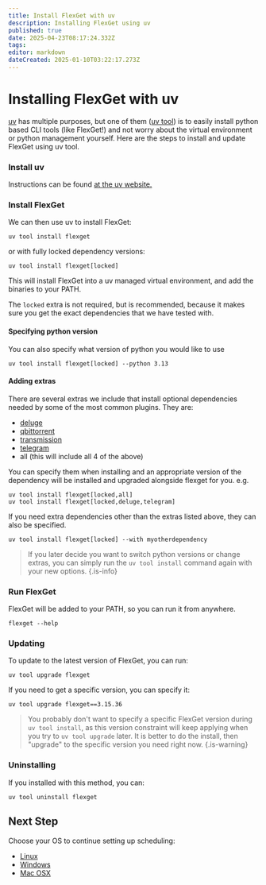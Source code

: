 ```yaml
---
title: Install FlexGet with uv
description: Installing FlexGet using uv
published: true
date: 2025-04-23T08:17:24.332Z
tags: 
editor: markdown
dateCreated: 2025-01-10T03:22:17.273Z
---
```


# Installing FlexGet with uv
[uv](https://docs.astral.sh/uv/) has multiple purposes, but one of them ([uv tool](https://docs.astral.sh/uv/guides/tools/)) is to easily install python based CLI tools (like FlexGet!) and not worry about the virtual environment or python management yourself. Here are the steps to install and update FlexGet using uv tool.

### Install uv
Instructions can be found [at the uv website.](https://docs.astral.sh/uv/getting-started/installation/)

### Install FlexGet
We can then use uv to install FlexGet:
```
uv tool install flexget
```
or with fully locked dependency versions:
```
uv tool install flexget[locked]
```
This will install FlexGet into a uv managed virtual environment, and add the binaries to your PATH.

The `locked` extra is not required, but is recommended, because it makes sure you get the exact dependencies that we have tested with.

#### Specifying python version
You can also specify what version of python you would like to use
```
uv tool install flexget[locked] --python 3.13
```

#### Adding extras
There are several extras we include that install optional dependencies needed by some of the most common plugins. They are:
- [deluge](/Plugins/deluge)
- [qbittorrent](/Plugins/qbittorrent)
- [transmission](/Plugins/transmission)
- [telegram](/Plugins/Notifiers/telegram)
- all (this will include all 4 of the above)

You can specify them when installing and an appropriate version of the dependency will be installed and upgraded alongside flexget for you. e.g.
```
uv tool install flexget[locked,all]
uv tool install flexget[locked,deluge,telegram]
```

If you need extra dependencies other than the extras listed above, they can also be specified.
```
uv tool install flexget[locked] --with myotherdependency
```
> If you later decide you want to switch python versions or change extras, you can simply run the `uv tool install` command again with your new options.
{.is-info}

### Run FlexGet
FlexGet will be added to your PATH, so you can run it from anywhere.
```
flexget --help
```

### Updating
To update to the latest version of FlexGet, you can run:
```
uv tool upgrade flexget
```
If you need to get a specific version, you can specify it:
```
uv tool upgrade flexget==3.15.36
```
> You probably don't want to specify a specific FlexGet version during `uv tool install`, as this version constraint will keep applying when you try to `uv tool upgrade` later. It is better to do the install, then "upgrade" to the specific version you need right now.
{.is-warning}

### Uninstalling
If you installed with this method, you can:
```
uv tool uninstall flexget
```

## Next Step

Choose your OS to continue setting up scheduling:
 * [Linux](/InstallWizard/Linux/Scheduling)
 * [Windows](/InstallWizard/Windows/Scheduling)
 * [Mac OSX](/InstallWizard/OSX/Autorun)